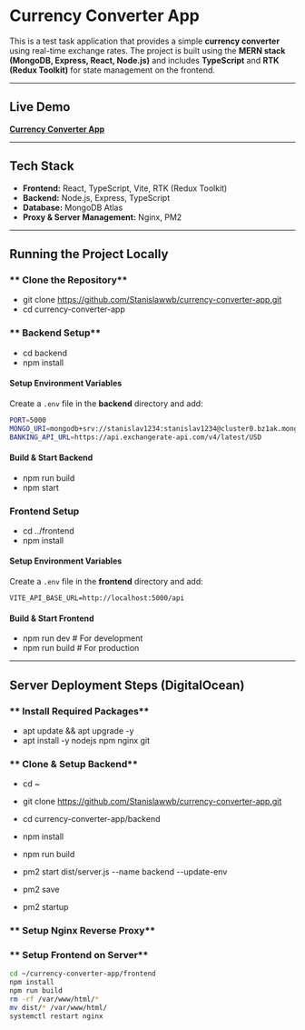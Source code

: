 # Currency Converter App

This is a test task application that provides a simple **currency converter** using real-time exchange rates. The project is built using the **MERN stack (MongoDB, Express, React, Node.js)** and includes **TypeScript** and **RTK (Redux Toolkit)** for state management on the frontend.

---

## **Live Demo**
**[Currency Converter App](http://64.226.72.110)**

---

## **Tech Stack**
- **Frontend:** React, TypeScript, Vite, RTK (Redux Toolkit)
- **Backend:** Node.js, Express, TypeScript
- **Database:** MongoDB Atlas
- **Proxy & Server Management:** Nginx, PM2

---

## **Running the Project Locally**

### ** Clone the Repository**
- git clone https://github.com/Stanislawwb/currency-converter-app.git
- cd currency-converter-app

### ** Backend Setup**
- cd backend
- npm install

#### **Setup Environment Variables**
Create a `.env` file in the **backend** directory and add:

```sh
PORT=5000
MONGO_URI=mongodb+srv://stanislav1234:stanislav1234@cluster0.bz1ak.mongodb.net/currency_converter?retryWrites=true&w=majority&appName=Cluster0
BANKING_API_URL=https://api.exchangerate-api.com/v4/latest/USD
```

#### **Build & Start Backend**

- npm run build
- npm start


### **Frontend Setup**

- cd ../frontend
- npm install


#### **Setup Environment Variables**
Create a `.env` file in the **frontend** directory and add:
```env
VITE_API_BASE_URL=http://localhost:5000/api
```

#### **Build & Start Frontend**

- npm run dev  # For development
- npm run build  # For production

---

## **Server Deployment Steps (DigitalOcean)**

### ** Install Required Packages**

- apt update && apt upgrade -y
- apt install -y nodejs npm nginx git

### ** Clone & Setup Backend**

- cd ~
- git clone https://github.com/Stanislawwb/currency-converter-app.git

- cd currency-converter-app/backend

- npm install

- npm run build

- pm2 start dist/server.js --name backend --update-env

- pm2 save

- pm2 startup

### ** Setup Nginx Reverse Proxy**

### ** Setup Frontend on Server**
```sh
cd ~/currency-converter-app/frontend
npm install
npm run build
rm -rf /var/www/html/*
mv dist/* /var/www/html/
systemctl restart nginx
```

